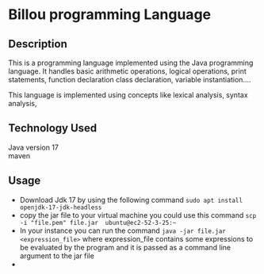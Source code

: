 # Billou programming Language
## Description 
This is a programming language implemented using the Java programming language.
It handles basic arithmetic operations, logical operations, print statements, function declaration
class declaration, variable instantiation....

This language is implemented using concepts like lexical analysis, syntax analysis,

## Technology Used
Java version 17   
maven

## Usage
* Download Jdk 17 by using the following command ``sudo apt install openjdk-17-jdk-headless``   
* copy the jar file to your virtual machine you could use this command ``scp -i "file.pem" file.jar  ubuntu@ec2-52-3-25:~
  ``
* In your instance you can run the command ``java -jar file.jar <expression_file>`` where expression_file contains some expressions
to be evaluated by the program and it is passed as a command line argument to the jar file
* 